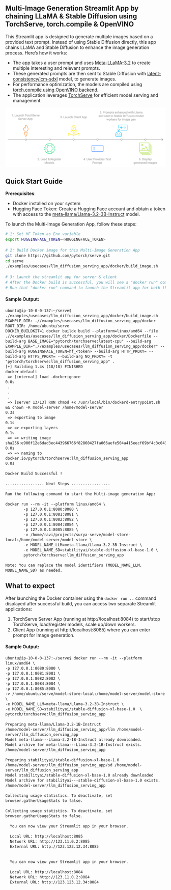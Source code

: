 
## Multi-Image Generation Streamlit App by chaining LLaMA & Stable Diffusion using TorchServe, torch.compile & OpenVINO

This Streamlit app is designed to generate multiple images based on a provided text prompt. Instead of using Stable Diffusion directly, this app chains LLaMA and Stable Diffusion to enhance the image generation process. Here’s how it works:
- The app takes a user prompt and uses [Meta-LLaMA-3.2](https://huggingface.co/meta-llama) to create multiple interesting and relevant prompts.
- These generated prompts are then sent to Stable Diffusion with [latent-consistency/lcm-sdxl](https://huggingface.co/latent-consistency/lcm-sdxl) model, to generate images.
- For performance optimization, the models are compiled using [torch.compile using OpenVINO backend.](https://docs.openvino.ai/2024/openvino-workflow/torch-compile.html)
- The application leverages [TorchServe](https://pytorch.org/serve/) for efficient model serving and management.

![Multi-Image Generation App Workflow](./docker/workflow-1.png)

## Quick Start Guide

**Prerequisites**: 
- Docker installed on your system
- Hugging Face Token: Create a Hugging Face account and obtain a token with access to the [meta-llama/Llama-3.2-3B-Instruct](https://huggingface.co/meta-llama/Llama-3.2-3B-Instruct) model.

To launch the Multi-Image Generation App, follow these steps:
```bash
# 1: Set HF Token as Env variable
export HUGGINGFACE_TOKEN=<HUGGINGFACE_TOKEN>

# 2: Build Docker image for this Multi-Image Generation App
git clone https://github.com/pytorch/serve.git
cd serve
./examples/usecases/llm_diffusion_serving_app/docker/build_image.sh

# 3: Launch the streamlit app for server & client
# After the Docker build is successful, you will see a "docker run" command printed to the console. 
# Run that "docker run" command to launch the Streamlit app for both the server and client.
```

#### Sample Output:
```console
ubuntu@ip-10-0-0-137:~/serve$ ./examples/usecases/llm_diffusion_serving_app/docker/build_image.sh 
EXAMPLE_DIR: .//examples/usecases/llm_diffusion_serving_app/docker
ROOT_DIR: /home/ubuntu/serve
DOCKER_BUILDKIT=1 docker buildx build --platform=linux/amd64 --file .//examples/usecases/llm_diffusion_serving_app/docker/Dockerfile --build-arg BASE_IMAGE="pytorch/torchserve:latest-cpu" --build-arg EXAMPLE_DIR=".//examples/usecases/llm_diffusion_serving_app/docker" --build-arg HUGGINGFACE_TOKEN=hf_<token> --build-arg HTTP_PROXY= --build-arg HTTPS_PROXY= --build-arg NO_PROXY= -t "pytorch/torchserve:llm_diffusion_serving_app" .
[+] Building 1.4s (18/18) FINISHED                                                                                                                                                               docker:default
 => [internal] load .dockerignore                                                                                                                                                                          0.0s
 .
 .
 .
 => [server 13/13] RUN chmod +x /usr/local/bin/dockerd-entrypoint.sh     && chown -R model-server /home/model-server                                                                                       0.3s
 => exporting to image                                                                                                                                                                                     0.1s
 => => exporting layers                                                                                                                                                                                    0.1s
 => => writing image sha256:e900f12e6dad3ec443966766f82860427fa066aefe504a415eecf69bf4c3c043                                                                                                               0.0s
 => => naming to docker.io/pytorch/torchserve:llm_diffusion_serving_app                                                                                                                                    0.0s

Docker Build Successful ! 

................. Next Steps .................
----------------------------------------------
Run the following command to start the Multi-image generation App:

docker run --rm -it --platform linux/amd64 \
        -p 127.0.0.1:8080:8080 \
        -p 127.0.0.1:8081:8081 \
        -p 127.0.0.1:8082:8082 \
        -p 127.0.0.1:8084:8084 \
        -p 127.0.0.1:8085:8085 \
        -v /home/ravi/projects/surya-serve/model-store-local:/home/model-server/model-store \
        -e MODEL_NAME_LLM=meta-llama/Llama-3.2-3B-Instruct \
        -e MODEL_NAME_SD=stabilityai/stable-diffusion-xl-base-1.0 \
        pytorch/torchserve:llm_diffusion_serving_app

Note: You can replace the model identifiers (MODEL_NAME_LLM, MODEL_NAME_SD) as needed.

```

## What to expect
After launching the Docker container using the `docker run ..` command displayed after successful build, you can access two separate Streamlit applications:
1. TorchServe Server App (running at http://localhost:8084) to start/stop TorchServe, load/register models, scale up/down workers. 
2. Client App (running at http://localhost:8085) where you can enter prompt for Image generation. 

#### Sample Output:

```console
ubuntu@ip-10-0-0-137:~/serve$ docker run --rm -it --platform linux/amd64 \
-p 127.0.0.1:8080:8080 \
-p 127.0.0.1:8081:8081 \
-p 127.0.0.1:8082:8082 \
-p 127.0.0.1:8084:8084 \
-p 127.0.0.1:8085:8085 \
-v /home/ubuntu/serve/model-store-local:/home/model-server/model-store \
-e MODEL_NAME_LLM=meta-llama/Llama-3.2-3B-Instruct \
-e MODEL_NAME_SD=stabilityai/stable-diffusion-xl-base-1.0  \
pytorch/torchserve:llm_diffusion_serving_app

Preparing meta-llama/Llama-3.2-1B-Instruct
/home/model-server/llm_diffusion_serving_app/llm /home/model-server/llm_diffusion_serving_app
Model meta-llama---Llama-3.2-1B-Instruct already downloaded.
Model archive for meta-llama---Llama-3.2-1B-Instruct exists.
/home/model-server/llm_diffusion_serving_app

Preparing stabilityai/stable-diffusion-xl-base-1.0
/home/model-server/llm_diffusion_serving_app/sd /home/model-server/llm_diffusion_serving_app
Model stabilityai/stable-diffusion-xl-base-1.0 already downloaded
Model archive for stabilityai---stable-diffusion-xl-base-1.0 exists.
/home/model-server/llm_diffusion_serving_app

Collecting usage statistics. To deactivate, set browser.gatherUsageStats to false.

Collecting usage statistics. To deactivate, set browser.gatherUsageStats to false.

  You can now view your Streamlit app in your browser.

  Local URL: http://localhost:8085
  Network URL: http://123.11.0.2:8085
  External URL: http://123.123.12.34:8085


  You can now view your Streamlit app in your browser.

  Local URL: http://localhost:8084
  Network URL: http://123.11.0.2:8084
  External URL: http://123.123.12.34:8084
```